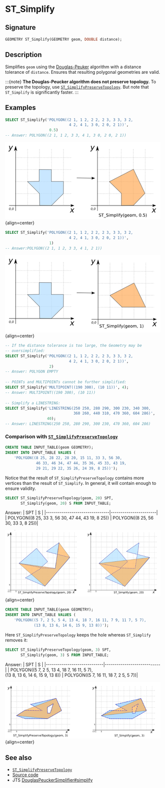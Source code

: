 # ST_Simplify

## Signature

```sql
GEOMETRY ST_Simplify(GEOMETRY geom, DOUBLE distance);
```

## Description

Simplifies `geom` using the [Douglas-Peuker](http://en.wikipedia.org/wiki/Ramer%E2%80%93Douglas%E2%80%93Peucker_algorithm) algorithm with a distance tolerance of `distance`. 
Ensures that resulting polygonal geometries are valid.

:::{note}
**The Douglas-Peucker algorithm does not preserve topology.**
To preserve the topology, use [`ST_SimplifyPreserveTopology`](./ST_SimplifyPreserveTopology).
But note that `ST_Simplify` is significantly faster.
:::

## Examples

```sql
SELECT ST_Simplify('POLYGON((2 1, 1 2, 2 2, 2 3, 3 3, 3 2,
                             4 2, 4 1, 3 0, 2 0, 2 1))',
                    0.5)
-- Answer: POLYGON((2 1, 1 2, 3 3, 4 1, 3 0, 2 0, 2 1))
```

![](./ST_Simplify.png){align=center}

```sql
SELECT ST_Simplify('POLYGON((2 1, 1 2, 2 2, 2 3, 3 3, 3 2,
                             4 2, 4 1, 3 0, 2 0, 2 1))',
                    1)
-- Answer:POLYGON((2 1, 1 2, 3 3, 4 1, 2 1))
```

![](./ST_Simplify_1.png){align=center}

```sql
-- If the distance tolerance is too large, the Geometry may be
-- oversimplified:
SELECT ST_Simplify('POLYGON((2 1, 1 2, 2 2, 2 3, 3 3, 3 2,
                             4 2, 4 1, 3 0, 2 0, 2 1))',
                    2)
-- Answer: POLYGON EMPTY

-- POINTs and MULTIPOINTs cannot be further simplified:
SELECT ST_Simplify('MULTIPOINT((190 300), (10 11))', 4);
-- Answer: MULTIPOINT((190 300), (10 11))

-- Simplify a LINESTRING:
SELECT ST_Simplify('LINESTRING(250 250, 280 290, 300 230, 340 300,
                               360 260, 440 310, 470 360, 604 286)',
                   40);
-- Answer: LINESTRING(250 250, 280 290, 300 230, 470 360, 604 286)
```

### Comparison with [`ST_SimplifyPreserveTopology`](../ST_SimplifyPreserveTopology)

```sql
CREATE TABLE INPUT_TABLE(geom GEOMETRY);
INSERT INTO INPUT_TABLE VALUES (
    'POLYGON((8 25, 28 22, 28 20, 15 11, 33 3, 56 30,
              46 33, 46 34, 47 44, 35 36, 45 33, 43 19,
              29 21, 29 22, 35 26, 24 39, 8 25))');
```

Notice that the result of `ST_SimplifyPreserveTopology` contains more vertices than the result of `ST_Simplify`. In general, it will contain enough to ensure validity.

```sql
SELECT ST_SimplifyPreserveTopology(geom, 20) SPT,
       ST_Simplify(geom, 20) S FROM INPUT_TABLE;
```

Answer:
|               SPT              |            S          |
|--------------------------------|-----------------------|
| POLYGON((8 25, 33 3, 56 30, 47 44, 43 19, 8 25))   | POLYGON((8 25, 56 30, 33 3, 8 25))|

![](./ST_SimplifyPreserveTopology_compare_1.png){align=center}

```sql
CREATE TABLE INPUT_TABLE(geom GEOMETRY);
INSERT INTO INPUT_TABLE VALUES (
    'POLYGON((5 7, 2 5, 5 4, 13 4, 18 7, 16 11, 7 9, 11 7, 5 7),
             (13 8, 13 6, 14 6, 15 9, 13 8))');
```

Here `ST_SimplifyPreserveTopology` keeps the hole whereas `ST_Simplify` removes it:

```sql
SELECT ST_SimplifyPreserveTopology(geom, 3) SPT,
       ST_Simplify(geom, 3) S FROM INPUT_TABLE;
```

Answer:
|              SPT            |              S             |
|-----------------------------|----------------------------|
| POLYGON((5 7, 2 5, 13 4, 18 7, 16 11, 5 7),<br> (13 8, 13 6, 14 6, 15 9, 13 8)) | POLYGON((5 7, 16 11, 18 7, 2 5, 5 7))|

![](./ST_SimplifyPreserveTopology_compare_2.png){align=center}

## See also

* [`ST_SimplifyPreserveTopology`](../ST_SimplifyPreserveTopology)
* <a href="https://github.com/orbisgis/h2gis/blob/master/h2gis-functions/src/main/java/org/h2gis/functions/spatial/generalize/ST_Simplify.java" target="_blank">Source code</a>
* JTS [DouglasPeuckerSimplifier#simplify](http://tsusiatsoftware.net/jts/javadoc/com/vividsolutions/jts/simplify/DouglasPeuckerSimplifier.html#simplify)
